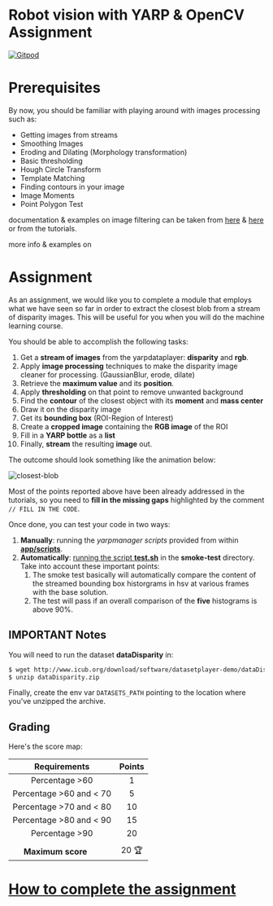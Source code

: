 Robot vision with YARP & OpenCV Assignment
==========================

[![Gitpod](https://gitpod.io/button/open-in-gitpod.svg)](https://gitpod.io/from-referrer)

# Prerequisites
By now, you should be familiar with playing around with images processing such as:
- Getting images from streams
- Smoothing Images
- Eroding and Dilating (Morphology transformation)
- Basic thresholding
- Hough Circle Transform
- Template Matching
- Finding contours in your image
- Image Moments
- Point Polygon Test

documentation & examples on image filtering can be taken from [here](http://docs.opencv.org/3.1.0/d4/d86/group__imgproc__filter.html) & [here](http://docs.opencv.org/2.4/doc/tutorials/imgproc/table_of_content_imgproc/table_of_content_imgproc.html) or from the tutorials. 

more info & examples on 

# Assignment
As an assignment, we would like you to complete a module that employs what we have seen so far in order to extract the closest blob from a stream of disparity images. This will be useful for you when you will do the machine learning course.

You should be able to accomplish the following tasks:

1. Get a **stream of images** from the yarpdataplayer: **disparity** and **rgb**.
1. Apply **image processing** techniques to make the disparity image cleaner for processing. (GaussianBlur, erode, dilate)
1. Retrieve the **maximum value** and its **position**.
1. Apply **thresholding** on that point to remove unwanted background
1. Find the **contour** of the closest object with its **moment** and **mass center**
1. Draw it on the disparity image
1. Get its **bounding box** (ROI-Region of Interest)
1. Create a **cropped image** containing the **RGB image** of the ROI
1. Fill in a **YARP bottle** as a **list**
1. Finally, **stream** the resulting **image** out.

The outcome should look something like the animation below:

![closest-blob](/misc/assignment.gif)

Most of the points reported above have been already addressed in the tutorials, so you need to **fill in the missing gaps** highlighted by the comment `// FILL IN THE CODE`.

Once done, you can test your code in two ways:

1. **Manually**: running the _yarpmanager scripts_ provided from within [**app/scripts**](./app/scripts).
1. **Automatically**: [running the script **test.sh**](https://github.com/vvv-school/vvv-school.github.io/blob/master/instructions/how-to-run-smoke-tests.md) in the **smoke-test** directory. Take into account these important points:
    1. The smoke test basically will automatically compare the content of the streamed bounding box historgrams in hsv at various frames with the base solution.
    1. The test will pass if an overall comparison of the **five** histograms is above 90%.

## IMPORTANT Notes

You will need to run the dataset **dataDisparity** in:
```sh
$ wget http://www.icub.org/download/software/datasetplayer-demo/dataDisparity.zip
$ unzip dataDisparity.zip
```

Finally, create the env var `DATASETS_PATH` pointing to the location where you've unzipped the archive.

## Grading
Here's the score map:

| Requirements             | Points |
|:------------------------:|:-:|
| Percentage >60           | 1 |
| Percentage >60 and < 70  | 5 |
| Percentage >70 and < 80  | 10|
| Percentage >80 and < 90  | 15|
| Percentage >90           | 20|
|                          |   |
| **Maximum score**        | 20 :trophy: |


# [How to complete the assignment](https://github.com/vvv-school/vvv-school.github.io/blob/master/instructions/how-to-complete-assignments.md)
